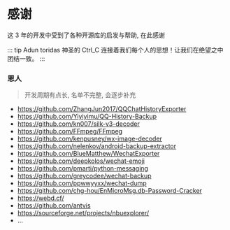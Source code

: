 # 感谢

这 3 年的开发中受到了各种开源库的启发与帮助, 在此感谢

::: tip Adun toridas
神圣的 Ctrl_C 连接着我们每个人的思想！让我们在绝望之中团结一致。
:::

### 恩人

> 开发周期有点长, 名单不完整, 会逐步补充

-   https://github.com/ZhangJun2017/QQChatHistoryExporter
-   https://github.com/Yiyiyimu/QQ-History-Backup
-   https://github.com/kn007/silk-v3-decoder
-   https://github.com/FFmpeg/FFmpeg
-   https://github.com/kenpusney/wx-image-decoder
-   https://github.com/nelenkov/android-backup-extractor
-   https://github.com/BlueMatthew/WechatExporter
-   https://github.com/deepkolos/wechat-emoji
-   https://github.com/pmarti/python-messaging
-   https://github.com/greycodee/wechat-backup
-   https://github.com/ppwwyyxx/wechat-dump
-   https://github.com/chg-hou/EnMicroMsg.db-Password-Cracker
-   https://webd.cf/
-   https://github.com/antvis
-   https://sourceforge.net/projects/nbuexplorer/
-   ...
